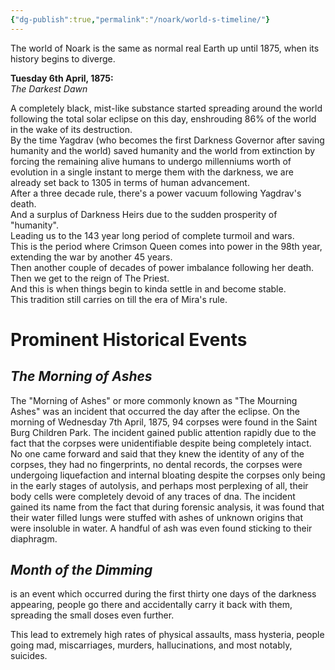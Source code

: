 ```yaml
---
{"dg-publish":true,"permalink":"/noark/world-s-timeline/"}
---
```


The world of Noark is the same as normal real Earth up until 1875, when its history begins to diverge.

**Tuesday 6th April, 1875:**  
_The Darkest Dawn_

A completely black, mist-like substance started spreading around the world following the total solar eclipse on this day, enshrouding 86% of the world in the wake of its destruction.  
By the time Yagdrav (who becomes the first Darkness Governor after saving humanity and the world) saved humanity and the world from extinction by forcing the remaining alive humans to undergo millenniums worth of evolution in a single instant to merge them with the darkness, we are already set back to 1305 in terms of human advancement.  
After a three decade rule, there's a power vacuum following Yagdrav's death.  
And a surplus of Darkness Heirs due to the sudden prosperity of "humanity".  
Leading us to the 143 year long period of complete turmoil and wars.  
This is the period where Crimson Queen comes into power in the 98th year, extending the war by another 45 years.  
Then another couple of decades of power imbalance following her death.  
Then we get to the reign of The Priest.  
And this is when things begin to kinda settle in and become stable.  
This tradition still carries on till the era of Mira's rule.


# Prominent Historical Events

## *The Morning of Ashes*

The "Morning of Ashes" or more commonly known as "The Mourning Ashes" was an incident that occurred the day after the eclipse.
On the morning of Wednesday 7th April, 1875, 94 corpses were found in the Saint Burg Children Park.
The incident gained public attention rapidly due to the fact that the corpses were unidentifiable despite being completely intact. No one came forward and said that they knew the identity of any of the corpses, they had no fingerprints, no dental records, the corpses were undergoing liquefaction and internal bloating despite the corpses only being in the early stages of autolysis, and perhaps most perplexing of all, their body cells were completely devoid of any traces of dna.
The incident gained its name from the fact that during forensic analysis, it was found that their water filled lungs were stuffed with ashes of unknown origins that were insoluble in water. A handful of ash was even found sticking to their diaphragm.



## *Month of the Dimming*

  is an event which occurred during the first thirty one days of the darkness appearing, people go there and accidentally carry it back with them, spreading the small doses even further.

This lead to extremely high rates of physical assaults, mass hysteria, people going mad, miscarriages, murders, hallucinations, and most notably, suicides. 